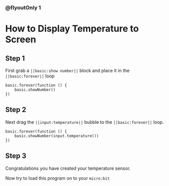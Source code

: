 ### @flyoutOnly 1
# How to Display Temperature to Screen
## Step 1 
First grab a ``||basic:show number||`` block and place it in the ``||basic:forever||`` loop


```blocks
basic.forever(function () {
    basic.showNumber()
})

```

## Step 2 
Next drag the ``||input:temperature||`` bubble to the ``||basic:forever||`` loop.

```blocks
basic.forever(function () {
    basic.showNumber(input.temperature())
})
```

## Step 3
Congratulations you have created your temperature sensor. 

Now try to load this program on to your ``micro:bit``